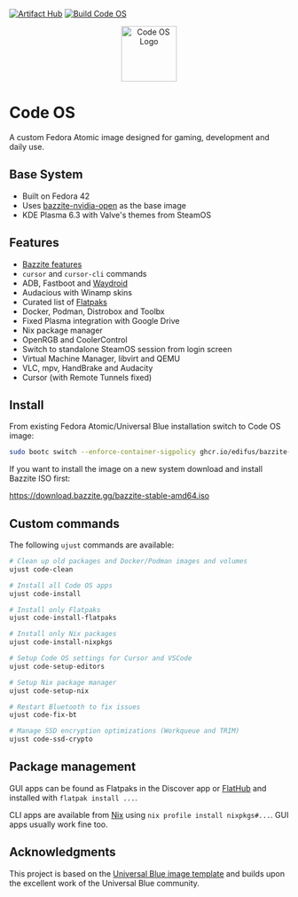 [![Artifact Hub](https://img.shields.io/endpoint?url=https://artifacthub.io/badge/repository/edifus-bazzite-nvidia-open)](https://artifacthub.io/packages/search?repo=edifus-bazzite-nvidia-open)
[![Build Code OS](https://github.com/edifus/bazzite-nvidia-open/actions/workflows/build.yml/badge.svg)](https://github.com/edifus/bazzite-nvidia-open/actions/workflows/build.yml)

<div align="center">
  <picture>
    <source media="(prefers-color-scheme: light)" srcset="https://raw.githubusercontent.com/edifus/bazzite-nvidia-open/refs/heads/main/repo_files/code-logo-black.png">
    <img alt="Code OS Logo" src="https://raw.githubusercontent.com/edifus/bazzite-nvidia-open/refs/heads/main/repo_files/code-logo-white.png" width="100">
  </picture>
</div>

# Code OS

A custom Fedora Atomic image designed for gaming, development and daily use.

## Base System

- Built on Fedora 42
- Uses [bazzite-nvidia-open](https://bazzite.gg/) as the base image
- KDE Plasma 6.3 with Valve's themes from SteamOS

## Features

- [Bazzite features](https://github.com/ublue-os/bazzite#about--features)
- `cursor` and `cursor-cli` commands
- ADB, Fastboot and [Waydroid](https://docs.bazzite.gg/Installing_and_Managing_Software/Waydroid_Setup_Guide/)
- Audacious with Winamp skins
- Curated list of [Flatpaks](https://github.com/edifus/bazzite-nvidia-open/blob/main/repo/flatpaks)
- Docker, Podman, Distrobox and Toolbx
- Fixed Plasma integration with Google Drive
- Nix package manager
- OpenRGB and CoolerControl
- Switch to standalone SteamOS session from login screen
- Virtual Machine Manager, libvirt and QEMU
- VLC, mpv, HandBrake and Audacity
- Cursor (with Remote Tunnels fixed)

## Install

From existing Fedora Atomic/Universal Blue installation switch to Code OS image:

```bash
sudo bootc switch --enforce-container-sigpolicy ghcr.io/edifus/bazzite-nvidia-open:latest
```

If you want to install the image on a new system download and install Bazzite ISO first:

<https://download.bazzite.gg/bazzite-stable-amd64.iso>

## Custom commands

The following `ujust` commands are available:

```bash
# Clean up old packages and Docker/Podman images and volumes
ujust code-clean

# Install all Code OS apps
ujust code-install

# Install only Flatpaks
ujust code-install-flatpaks

# Install only Nix packages
ujust code-install-nixpkgs

# Setup Code OS settings for Cursor and VSCode
ujust code-setup-editors

# Setup Nix package manager
ujust code-setup-nix

# Restart Bluetooth to fix issues
ujust code-fix-bt

# Manage SSD encryption optimizations (Workqueue and TRIM)
ujust code-ssd-crypto
```

## Package management

GUI apps can be found as Flatpaks in the Discover app or [FlatHub](https://flathub.org/) and installed with `flatpak install ...`.

CLI apps are available from [Nix](https://search.nixos.org/packages) using `nix profile install nixpkgs#...`. GUI apps usually work fine too.

## Acknowledgments

This project is based on the [Universal Blue image template](https://github.com/ublue-os/image-template) and builds upon the excellent work of the Universal Blue community.
